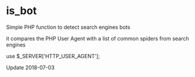 is_bot
======

Simple PHP function to detect search engines bots

it compares the PHP User Agent with a list of common spiders from search engines

use $_SERVER['HTTP_USER_AGENT'];


Update 2018-07-03
